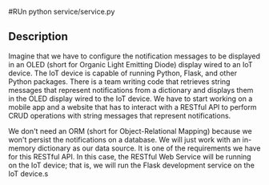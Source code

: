 #RUn
python service/service.py

## Description

Imagine that we have to configure the notification messages to be displayed in an OLED (short for Organic Light Emitting Diode) display wired to an IoT device. The IoT device is capable of running Python, Flask, and other Python packages. There is a team writing code that retrieves string messages that represent notifications from a dictionary and displays them in the OLED display wired to the IoT device. We have to start working on a mobile app and a website that has to interact with a RESTful API to perform CRUD operations with string messages that represent notifications.

We don't need an ORM (short for Object-Relational Mapping) because we won't persist the notifications on a database. We will just work with an in-memory dictionary as our data source. It is one of the requirements we have for this RESTful API. In this case, the RESTful Web Service will be running on the IoT device; that is, we will run the Flask development service on the IoT device.s
